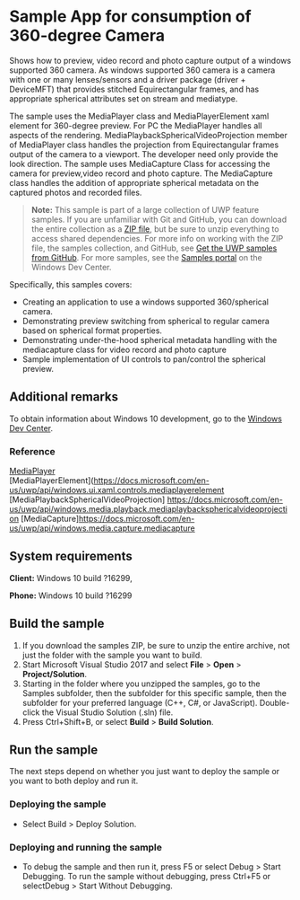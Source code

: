 <!---
  category: AudioVideoAndCamera
  samplefwlink: http://go.microsoft.com/fwlink/p/?LinkId=853072
--->

# Sample App for consumption of 360-degree Camera 

Shows how to preview, video record and photo capture output of a windows supported 360 camera.
As windows supported 360 camera is a camera with one or many lenses/sensors and a driver package (driver + DeviceMFT) that provides stitched Equirectangular frames,
and has appropriate spherical attributes set on stream and mediatype.

The sample uses the MediaPlayer class and MediaPlayerElement xaml element for 360-degree preview.
For PC the MediaPlayer handles all aspects of the rendering.
MediaPlaybackSphericalVideoProjection member of MediaPlayer class handles the projection from Equirectangular frames output of the camera to a viewport.
The developer need only provide the look direction.
The sample uses MediaCapture Class for accessing the camera for preview,video record and photo capture.
The MediaCapture class handles the addition of appropriate spherical metadata on the captured photos and recorded files.


> **Note:** This sample is part of a large collection of UWP feature samples. 
> If you are unfamiliar with Git and GitHub, you can download the entire collection as a 
> [ZIP file](https://github.com/Microsoft/Windows-universal-samples/archive/master.zip), but be 
> sure to unzip everything to access shared dependencies. For more info on working with the ZIP file, 
> the samples collection, and GitHub, see [Get the UWP samples from GitHub](https://aka.ms/ovu2uq). 
> For more samples, see the [Samples portal](https://aka.ms/winsamples) on the Windows Dev Center. 

Specifically, this samples covers:

- Creating an application to use a windows supported 360/spherical camera.
- Demonstrating preview switching from spherical to regular camera based on spherical format properties.
- Demonstrating under-the-hood spherical metadata handling with the mediacapture class for video record and photo capture
- Sample implementation of UI controls to pan/control the spherical preview.


## Additional remarks

To obtain information about Windows 10 development, go to the [Windows Dev Center](http://go.microsoft.com/fwlink/?LinkID=532421).

### Reference
[MediaPlayer](https://docs.microsoft.com/en-us/uwp/api/windows.media.playback.mediaplayer)  
[MediaPlayerElement](https://docs.microsoft.com/en-us/uwp/api/windows.ui.xaml.controls.mediaplayerelement
[MediaPlaybackSphericalVideoProjection] https://docs.microsoft.com/en-us/uwp/api/windows.media.playback.mediaplaybacksphericalvideoprojection
[MediaCapture]https://docs.microsoft.com/en-us/uwp/api/windows.media.capture.mediacapture
## System requirements

**Client:** Windows 10 build ?16299,

**Phone:** Windows 10 build ?16299

## Build the sample

1. If you download the samples ZIP, be sure to unzip the entire archive, not just the folder with
   the sample you want to build.
2. Start Microsoft Visual Studio 2017 and select **File** \> **Open** \> **Project/Solution**.
3. Starting in the folder where you unzipped the samples, go to the Samples subfolder, then the
   subfolder for this specific sample, then the subfolder for your preferred language (C++, C#, or
   JavaScript). Double-click the Visual Studio Solution (.sln) file.
4. Press Ctrl+Shift+B, or select **Build** \> **Build Solution**.

## Run the sample

The next steps depend on whether you just want to deploy the sample or you want to both deploy and
run it.

### Deploying the sample

- Select Build > Deploy Solution. 

### Deploying and running the sample

- To debug the sample and then run it, press F5 or select Debug >  Start Debugging. To run the sample without debugging, press Ctrl+F5 or selectDebug > Start Without Debugging. 
